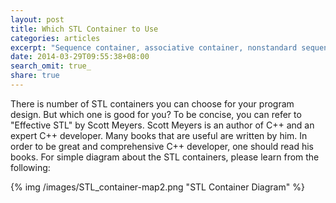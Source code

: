 ```yaml
---
layout: post
title: Which STL Container to Use
categories: articles
excerpt: "Sequence container, associative container, nonstandard sequence container?"
date: 2014-03-29T09:55:38+08:00
search_omit: true_
share: true
---
```


There is number of STL containers you can choose for your program design. But which one is good for you?
To be concise, you can refer to "Effective STL" by Scott Meyers.
Scott Meyers is an author of C++ and an expert C++ developer. Many books that are useful are written by him. In order to be great and comprehensive C++ developer, one should read his books.
For simple diagram about the STL containers, please learn from the following:

{% img /images/STL_container-map2.png "STL Container Diagram" %}
